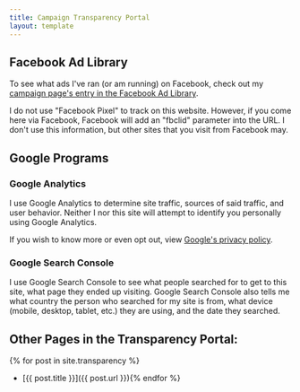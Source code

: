 ```yaml
---
title: Campaign Transparency Portal
layout: template
---
```


## Facebook Ad Library

To see what ads I've ran (or am running) on Facebook, check out my [campaign page's entry in the Facebook Ad Library](https://www.facebook.com/ads/library/?id=1619605648232044).

I do not use "Facebook Pixel" to track on this website. However, if you come here via Facebook, Facebook will add an "fbclid" parameter into the URL. I don't use this information, but other sites that you visit from Facebook may.

## Google Programs

### Google Analytics

I use Google Analytics to determine site traffic, sources of said traffic, and user behavior. Neither I nor this site will attempt to identify you personally using Google Analytics.

If you wish to know more or even opt out, view [Google's privacy policy](http://www.google.com/intl/en/policies/privacy/).

### Google Search Console

I use Google Search Console to see what people searched for to get to this site, what page they ended up visiting. Google Search Console also tells me what country the person who searched for my site is from, what device (mobile, desktop, tablet, etc.) they are using, and the date they searched.

## Other Pages in the Transparency Portal:

{% for post in site.transparency %}
* [{{ post.title }}]({{ post.url }}){% endfor %}